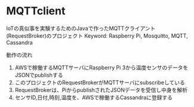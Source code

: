 # MQTTclient

IoTの真似事を実験するためのJavaで作ったMQTTクライアント(RequestBroker)のプロジェクト
Keyword:
Raspberry Pi, Mosquitto, MQTT, Cassandra

動作の流れ
1. AWSで稼働するMQTTサーバにRaspberry Pi 3から温度センサのデータをJSONでpublishする
2. このプロジェクトのRequestBrokerがMQTTサーバにsubscribeしている
3. RequestBrokerは、PiからpublishされたJSONデータを受信し中身を解析
4. センサID,日付,時刻,温度を、AWSで稼働するCassandraに登録する

